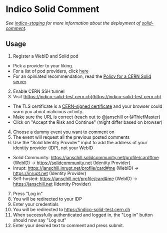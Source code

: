 # Indico Solid Comment

*See [indico-staging](notes/indico-staging.md) for more information about the deployment of [solid-comment](https://github.com/janschill/solid-comment).*

## Usage

1. Register a WebID and Solid pod
  * Pick a provider to your liking.
  * For a list of pod providers, click [here](https://solidproject.org/users/get-a-pod)
  * For an opiniated recommendation, read the [Policy for a CERN Solid server](https://codimd.web.cern.ch/s/zl3yGAfYZ#Summary).
2. Enable CERN SSH tunnel
3. Visit [https://indico-solid-test.cern.ch](https://indico-solid-test.cern.ch)
  * The TLS certificate is a [CERN-signed certificate](https://ca.cern.ch/ca/) and your browser could warn you about malicious activity.
  * Make sure the URL is correct (reach out to @janschill or @ThiefMaster)
  * Click on "Accept the Risk and Continue" (might differ based on browser)
4. Choose a dummy event you want to comment on
5. The event will request all the previous posted comments
6. Use the "Solid Identity Provider" input to add the address of your identity provider (IDP), not your WebID
  * Solid Community: https://janschill.solidcommunity.net/profile/card#me (WebID) -> https://solidcommunity.net (Identity Provider)
  * Inrupt: https://janschill.inrupt.net/profile/card#me (WebID) -> https://inrupt.net (Identity Provider)
  * Self-hosted: https://janschill.net/profile/card#me (WebID) -> https://janschill.net (Identity Provider)
7. Press "Log in"
8. You will be redirected to your IDP
9. Enter your credentials
10. You will be redirected to https://indico-solid-test.cern.ch
11. When successfully authenticated and logged in, the "Log in" button should now say "Log out"
12. Enter your desired text to comment and press submit.
